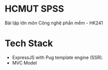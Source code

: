 # HCMUT SPSS
Bài tập lớn môn Công nghệ phần mềm - HK241

# Tech Stack
- ExpressJS with Pug template engine (SSR).
- MVC Model
